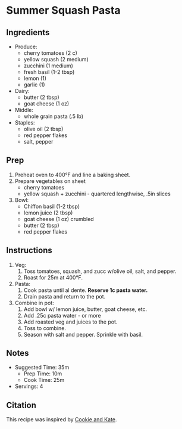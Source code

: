 # Summer Squash Pasta

## Ingredients

- Produce:
    - cherry tomatoes (2 c)
    - yellow squash (2 medium)
    - zucchini (1 medium)
    - fresh basil (1-2 tbsp)
    - lemon (1)
    - garlic (1)
- Dairy:
    - butter (2 tbsp)
    - goat cheese (1 oz)
- Middle:
    - whole grain pasta (.5 lb)
- Staples:
    - olive oil (2 tbsp)
    - red pepper flakes
    - salt, pepper

## Prep

1. Preheat oven to 400°F and line a baking sheet.
1. Prepare vegetables on sheet
    - cherry tomatoes
    - yellow squash + zucchini - quartered lengthwise, .5in slices
1. Bowl:
    - Chiffon basil (1-2 tbsp)
    - lemon juice (2 tbsp)
    - goat cheese (1 oz) crumbled
    - butter (2 tbsp)
    - red pepper flakes

## Instructions

1. Veg:
    1. Toss tomatoes, squash, and zucc w/olive oil, salt, and pepper.
    1. Roast for 25m at 400°F.
1. Pasta:
    1. Cook pasta until al dente. **Reserve 1c pasta water.**
    1. Drain pasta and return to the pot.
1. Combine in pot:
    1. Add bowl w/ lemon juice, butter, goat cheese, etc.
    1. Add .25c pasta water - or more
    1. Add roasted veg and juices to the pot.
    1. Toss to combine.
    1. Season with salt and pepper. Sprinkle with basil.

## Notes

- Suggested Time: 35m
    - Prep Time: 10m
    - Cook Time: 25m
- Servings: 4

## Citation

This recipe was inspired by [Cookie and Kate](https://cookieandkate.com/creamy-cherry-tomato-summer-squash-pasta/).
